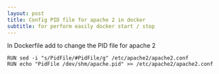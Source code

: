 ```yaml
---
layout: post
title: Config PID file for apache 2 in docker
subtitle: for perform easily docker start / stop
---
```

In Dockerfile add to change the PID file for apache 2
```    
RUN sed -i "s/PidFile/#PidFile/g" /etc/apache2/apache2.conf
RUN echo "PidFile /dev/shm/apache.pid" >> /etc/apache2/apache2.conf
```

